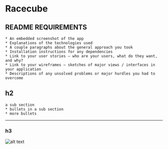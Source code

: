 # Racecube

## README REQUIREMENTS
```
* An embedded screenshot of the app
* Explanations of the technologies used
* A couple paragraphs about the general approach you took
* Installation instructions for any dependencies
* Link to your user stories – who are your users, what do they want, and why?
* Link to your wireframes – sketches of major views / interfaces in your application
* Descriptions of any unsolved problems or major hurdles you had to overcome
```

## h2
```
a sub section
* bullets in a sub section
* more bullets
```

-----------------------------

### h3

![alt text](wireframes/bookme_wireframes_1.jpg "BookMe Wireframe Home page")
